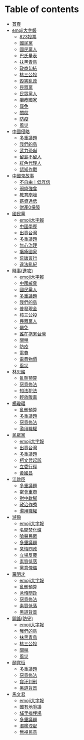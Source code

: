 # Table of contents

* [首頁](README.md)
* [emoji大字報](emoji-da-zi-bao/README.md)
  * [823投票](emoji大字報/823投票/index.md)
  * [國民黨](emoji大字報/國民黨/index.md)
  * [國民黨人](emoji大字報/國民黨人/index.md)
  * [巴氏量表](emoji大字報/巴氏量表/index.md)
  * [抹黑青鳥](emoji大字報/抹黑青鳥/index.md)
  * [政商勾結](emoji大字報/政商勾結/index.md)
  * [核三公投](emoji大字報/核三公投/index.md)
  * [毀憲亂政](emoji大字報/毀憲亂政/index.md)
  * [民眾黨](emoji大字報/民眾黨/index.md)
  * [民眾黨人](emoji大字報/民眾黨人/index.md)
  * [癱瘓國家](emoji大字報/癱瘓國家/index.md)
  * [罷免](emoji大字報/罷免/index.md)
  * [關稅](emoji大字報/關稅/index.md)
  * [防疫](emoji大字報/防疫/index.md)
  * [風災](emoji大字報/風災/index.md)
* [中國侵略](zhong-guo-qin-le/README.md)
  * [多重議題](中國侵略/多重議題/index.md)
  * [我們的島](中國侵略/我們的島/index.md)
  * [武力恐嚇](中國侵略/武力恐嚇/index.md)
  * [留島不留人](中國侵略/留島不留人/index.md)
  * [紅色代理人](中國侵略/紅色代理人/index.md)
  * [認知作戰](中國侵略/認知作戰/index.md)
* [中國鬼故事](zhong-guo-gui-gu-shi/README.md)
  * [不自由｜低互信](中國鬼故事/不自由｜低互信/index.md)
  * [弱肉強食](中國鬼故事/弱肉強食/index.md)
  * [教育崩壞](中國鬼故事/教育崩壞/index.md)
  * [薪資過低](中國鬼故事/薪資過低/index.md)
  * [財產0保障](中國鬼故事/財產0保障/index.md)
* [國民黨](guo-min-dang/README.md)
  * [emoji大字報](國民黨/emoji大字報/index.md)
  * [中國學歷](國民黨/中國學歷/index.md)
  * [出賣台灣](國民黨/出賣台灣/index.md)
  * [多重議題](國民黨/多重議題/index.md)
  * [無心治理](國民黨/無心治理/index.md)
  * [癱瘓國家](國民黨/癱瘓國家/index.md)
  * [荒唐言行](國民黨/荒唐言行/index.md)
  * [違法亂紀](國民黨/違法亂紀/index.md)
* [時事(進攻)](shi-shi-jin-gong/README.md)
  * [emoji大字報](時事\(進攻\)/emoji大字報/index.md)
  * [中國威脅](時事\(進攻\)/中國威脅/index.md)
  * [國民黨人](時事\(進攻\)/國民黨人/index.md)
  * [多重議題](時事\(進攻\)/多重議題/index.md)
  * [我們的島](時事\(進攻\)/我們的島/index.md)
  * [普發現金](時事\(進攻\)/普發現金/index.md)
  * [核三公投](時事\(進攻\)/核三公投/index.md)
  * [民眾黨人](時事\(進攻\)/民眾黨人/index.md)
  * [罷免](時事\(進攻\)/罷免/index.md)
  * [誰在拖累台灣](時事\(進攻\)/誰在拖累台灣/index.md)
  * [關稅](時事\(進攻\)/關稅/index.md)
  * [防疫](時事\(進攻\)/防疫/index.md)
  * [電費](時事\(進攻\)/電費/index.md)
  * [電費物價](時事\(進攻\)/電費物價/index.md)
  * [風災](時事\(進攻\)/風災/index.md)
* [林思銘](lin-si-ming/README.md)
  * [亂刪預算](林思銘/亂刪預算/index.md)
  * [惡意修法](林思銘/惡意修法/index.md)
  * [知法犯法](林思銘/知法犯法/index.md)
  * [輕放販毒](林思銘/輕放販毒/index.md)
* [楊瓊瓔](yang-qiong-ying/README.md)
  * [亂刪預算](楊瓊瓔/亂刪預算/index.md)
  * [多重議題](楊瓊瓔/多重議題/index.md)
  * [惡意修法](楊瓊瓔/惡意修法/index.md)
  * [濫用職權](楊瓊瓔/濫用職權/index.md)
* [民眾黨](min-zhong-dang/README.md)
  * [emoji大字報](民眾黨/emoji大字報/index.md)
  * [出賣台灣](民眾黨/出賣台灣/index.md)
  * [多重議題](民眾黨/多重議題/index.md)
  * [柯文哲起訴](民眾黨/柯文哲起訴/index.md)
  * [立委行徑](民眾黨/立委行徑/index.md)
  * [黃國昌](民眾黨/黃國昌/index.md)
* [江啟臣](jiang-qi-chen/README.md)
  * [多重議題](江啟臣/多重議題/index.md)
  * [密會車商](江啟臣/密會車商/index.md)
  * [對中軟腳](江啟臣/對中軟腳/index.md)
  * [政治作秀](江啟臣/政治作秀/index.md)
  * [濫用職權](江啟臣/濫用職權/index.md)
* [游顥](you-hao/README.md)
  * [emoji大字報](游顥/emoji大字報/index.md)
  * [名間焚化爐](游顥/名間焚化爐/index.md)
  * [嗆聲民眾](游顥/嗆聲民眾/index.md)
  * [多重議題](游顥/多重議題/index.md)
  * [怠惰問政](游顥/怠惰問政/index.md)
  * [立場反覆](游顥/立場反覆/index.md)
  * [素質低落](游顥/素質低落/index.md)
  * [黨意傀儡](游顥/黨意傀儡/index.md)
* [羅明才](luo-ming-cai/README.md)
  * [emoji大字報](羅明才/emoji大字報/index.md)
  * [亂刪預算](羅明才/亂刪預算/index.md)
  * [怠惰問政](羅明才/怠惰問政/index.md)
  * [惡意修法](羅明才/惡意修法/index.md)
  * [素質低落](羅明才/素質低落/index.md)
  * [黑道背景](羅明才/黑道背景/index.md)
* [闢謠(防守)](pi-yao-fang-shou/README.md)
  * [emoji大字報](闢謠\(防守\)/emoji大字報/index.md)
  * [我們的島](闢謠\(防守\)/我們的島/index.md)
  * [抹黑青鳥](闢謠\(防守\)/抹黑青鳥/index.md)
  * [核三公投](闢謠\(防守\)/核三公投/index.md)
  * [關稅](闢謠\(防守\)/關稅/index.md)
  * [風災](闢謠\(防守\)/風災/index.md)
* [顏寬恒](yan-kuan-heng/README.md)
  * [多重議題](顏寬恒/多重議題/index.md)
  * [惡意修法](顏寬恒/惡意修法/index.md)
  * [貪汙判刑](顏寬恒/貪汙判刑/index.md)
  * [黑道背景](顏寬恒/黑道背景/index.md)
* [馬文君](ma-wen-jun/README.md)
  * [emoji大字報](馬文君/emoji大字報/index.md)
  * [國有地爭議](馬文君/國有地爭議/index.md)
  * [埔里掩埋場](馬文君/埔里掩埋場/index.md)
  * [多重議題](馬文君/多重議題/index.md)
  * [潛艦洩密](馬文君/潛艦洩密/index.md)
  * [無視民意](馬文君/無視民意/index.md)
